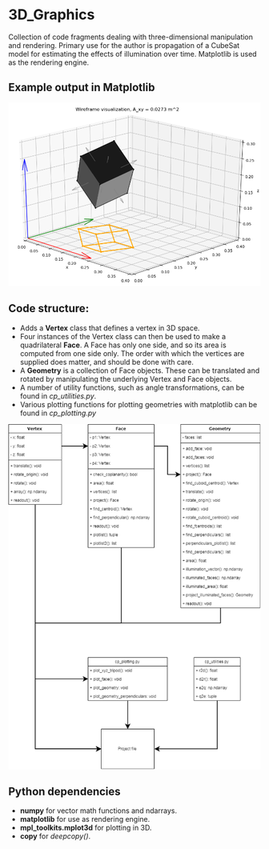# 3D_Graphics
Collection of code fragments dealing with three-dimensional manipulation and rendering. Primary use for the author is propagation of a CubeSat model for estimating the effects of illumination over time. Matplotlib is used as the rendering engine.

## Example output in Matplotlib
![alt text](./cube_projector2_example.png?raw=true)

## Code structure: 
 * Adds a **Vertex** class that defines a vertex in 3D space. 
 * Four instances of the Vertex class can then be used to make a quadrilateral **Face**. A Face has only one side, and so its area is computed from one side only. The order with which the vertices are supplied does matter, and should be done with care.
 * A **Geometry** is a collection of Face objects. These can be translated and rotated by manipulating the underlying Vertex and Face objects. 
 * A number of utility functions, such as angle transformations, can be found in *cp_utilities.py*.
 * Various plotting functions for plotting geometries with matplotlib can be found in *cp_plotting.py*
 
![alt text](./layout1.2.png?raw=true)

## Python dependencies
 * **numpy** for vector math functions and ndarrays.
 * **matplotlib** for use as rendering engine. 
 * **mpl_toolkits.mplot3d** for plotting in 3D.
 * **copy** for *deepcopy()*.